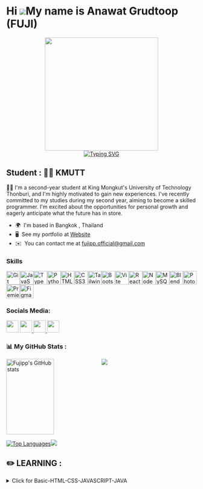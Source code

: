 Hi ![](https://user-images.githubusercontent.com/18350557/176309783-0785949b-9127-417c-8b55-ab5a4333674e.gif)My name is Anawat Grudtoop (FUJI)
==============================================================================================================================================

<div id="header" align="center">
  <img src="https://media.giphy.com/media/zhYSVCirREeIZtONCI/giphy.gif" width="300"/>
</div>
<div id="header" align="center">
<a href="https://git.io/typing-svg"><img src="https://readme-typing-svg.demolab.com?font=Fira+Code&pause=1000&center=true&vCenter=true&random=false&width=435&lines=Frontend+Developer;Software+Engineer;DevOps" alt="Typing SVG" /></a>
</div>

<img src="https://komarev.com/ghpvc/?username=fujipp&style=flat-square&color=blue" alt=""/>

Student : 🧑‍💻 KMUTT
---------------------
🧑‍🎓 I'm a second-year student at King Mongkut's University of Technology Thonburi, and I'm highly motivated to gain new experiences. I've recently committed to my studies during my second year, aiming to become a skilled programmer. I'm excited about the opportunities for personal growth and eagerly anticipate what the future has in store.

* 🌍  I'm based in Bangkok , Thailand
* 🖥️  See my portfolio at [Website](http://www.fujipp.com)
* ✉️  You can contact me at [fujipp.official@gmail.com](mailto:fujipp.official@gmail.com)

### Skills 


<p align="left">
<a href="https://git-scm.com/" target="_blank" rel="noreferrer"><img src="https://raw.githubusercontent.com/danielcranney/readme-generator/main/public/icons/skills/git-colored.svg" width="36" height="36" alt="Git" /></a><a href="https://developer.mozilla.org/en-US/docs/Web/JavaScript" target="_blank" rel="noreferrer"><img src="https://raw.githubusercontent.com/danielcranney/readme-generator/main/public/icons/skills/javascript-colored.svg" width="36" height="36" alt="JavaScript" /></a><a href="https://www.typescriptlang.org/" target="_blank" rel="noreferrer"><img src="https://raw.githubusercontent.com/danielcranney/readme-generator/main/public/icons/skills/typescript-colored.svg" width="36" height="36" alt="TypeScript" /></a><a href="https://www.python.org/" target="_blank" rel="noreferrer"><img src="https://raw.githubusercontent.com/danielcranney/readme-generator/main/public/icons/skills/python-colored.svg" width="36" height="36" alt="Python" /></a><a href="https://developer.mozilla.org/en-US/docs/Glossary/HTML5" target="_blank" rel="noreferrer"><img src="https://raw.githubusercontent.com/danielcranney/readme-generator/main/public/icons/skills/html5-colored.svg" width="36" height="36" alt="HTML5" /></a><a href="https://www.w3.org/TR/CSS/#css" target="_blank" rel="noreferrer"><img src="https://raw.githubusercontent.com/danielcranney/readme-generator/main/public/icons/skills/css3-colored.svg" width="36" height="36" alt="CSS3" /></a><a href="https://tailwindcss.com/" target="_blank" rel="noreferrer"><img src="https://raw.githubusercontent.com/danielcranney/readme-generator/main/public/icons/skills/tailwindcss-colored.svg" width="36" height="36" alt="TailwindCSS" /></a><a href="https://getbootstrap.com/" target="_blank" rel="noreferrer"><img src="https://raw.githubusercontent.com/danielcranney/readme-generator/main/public/icons/skills/bootstrap-colored.svg" width="36" height="36" alt="Bootstrap" /></a><a href="https://vitejs.dev/" target="_blank" rel="noreferrer"><img src="https://raw.githubusercontent.com/danielcranney/readme-generator/main/public/icons/skills/vite-colored.svg" width="36" height="36" alt="Vite" /></a><a href="https://reactjs.org/" target="_blank" rel="noreferrer"><img src="https://raw.githubusercontent.com/danielcranney/readme-generator/main/public/icons/skills/react-colored.svg" width="36" height="36" alt="React" /></a><a href="https://nodejs.org/en/" target="_blank" rel="noreferrer"><img src="https://raw.githubusercontent.com/danielcranney/readme-generator/main/public/icons/skills/nodejs-colored.svg" width="36" height="36" alt="NodeJS" /></a><a href="https://www.mysql.com/" target="_blank" rel="noreferrer"><img src="https://raw.githubusercontent.com/danielcranney/readme-generator/main/public/icons/skills/mysql-colored.svg" width="36" height="36" alt="MySQL" /></a><a href="https://www.blender.org/" target="_blank" rel="noreferrer"><img src="https://raw.githubusercontent.com/danielcranney/readme-generator/main/public/icons/skills/blender-colored.svg" width="36" height="36" alt="Blender" /></a><a href="https://www.adobe.com/uk/products/photoshop.html" target="_blank" rel="noreferrer"><img src="https://raw.githubusercontent.com/danielcranney/readme-generator/main/public/icons/skills/photoshop-colored-dark.svg" width="36" height="36" alt="Photoshop" /></a><a href="https://www.adobe.com/uk/products/premiere.html" target="_blank" rel="noreferrer"><img src="https://raw.githubusercontent.com/danielcranney/readme-generator/main/public/icons/skills/premierepro-colored-dark.svg" width="36" height="36" alt="Premiere Pro" /></a><a href="https://www.figma.com/" target="_blank" rel="noreferrer"><img src="https://raw.githubusercontent.com/danielcranney/readme-generator/main/public/icons/skills/figma-colored.svg" width="36" height="36" alt="Figma" /></a>
</p>


### Socials Media:

<p align="left"> <a href="https://discord.com/users/685530578082463804" target="_blank" rel="noreferrer"><img src="https://raw.githubusercontent.com/danielcranney/readme-generator/main/public/icons/socials/discord.svg" width="32" height="32" /></a> <a href="https://www.facebook.com/fujipp" target="_blank" rel="noreferrer"> <picture> <source media="(prefers-color-scheme: dark)" srcset="https://raw.githubusercontent.com/danielcranney/readme-generator/main/public/icons/socials/facebook-dark.svg" /> <source media="(prefers-color-scheme: light)" srcset="https://raw.githubusercontent.com/danielcranney/readme-generator/main/public/icons/socials/facebook.svg" /> <img src="https://raw.githubusercontent.com/danielcranney/readme-generator/main/public/icons/socials/facebook.svg" width="32" height="32" /> </picture> </a> <a href="https://www.github.com/Fujipp" target="_blank" rel="noreferrer"> <picture> <source media="(prefers-color-scheme: dark)" srcset="https://raw.githubusercontent.com/danielcranney/readme-generator/main/public/icons/socials/github-dark.svg" /> <source media="(prefers-color-scheme: light)" srcset="https://raw.githubusercontent.com/danielcranney/readme-generator/main/public/icons/socials/github.svg" /> <img src="https://raw.githubusercontent.com/danielcranney/readme-generator/main/public/icons/socials/github.svg" width="32" height="32" /> </picture> </a> <a href="http://www.instagram.com/v.vnwxt" target="_blank" rel="noreferrer"><img src="https://raw.githubusercontent.com/danielcranney/readme-generator/main/public/icons/socials/instagram.svg" width="32" height="32" /></a></p>

### 📊 My GitHub Stats :

<div style="display: flex;>
  <a href="http://www.github.com/Fujipp"><img src="https://github-readme-stats.vercel.app/api?username=Fujipp&show_icons=true&hide=&count_private=true&title_color=3382ed&text_color=ffffff&icon_color=3382ed&bg_color=1c1917&hide_border=true&show_icons=true" alt="Fujipp's GitHub stats" style="width: 50%; height: 200px;" /></a><a href="http://www.github.com/Fujipp"><img src="https://github-readme-streak-stats.herokuapp.com/?user=Fujipp&stroke=ffffff&background=1c1917&ring=3382ed&fire=3382ed&currStreakNum=ffffff&currStreakLabel=3382ed&sideNums=ffffff&sideLabels=ffffff&dates=ffffff&hide_border=true" style="mwidth: 60%px; height: auto;" /></a>
</div>

<a href="https://github.com/Fujipp" align="left"><img src="https://github-readme-stats.vercel.app/api/top-langs/?username=Fujipp&langs_count=10&title_color=3382ed&text_color=ffffff&icon_color=3382ed&bg_color=1c1917&hide_border=true&locale=en&custom_title=Top%20%Languages" alt="Top Languages" /></a><a href="https://github.com/Fujipp"><img src="http://github-profile-summary-cards.vercel.app/api/cards/profile-details?username=Fujipp&title_color=3382ed&text_color=ffffff&bg_color=1c1917&theme=transparent" />
  </a>

## :pencil2: LEARNING :

<details>
<summary>Click for Basic-HTML-CSS-JAVASCRIPT-JAVA</summary>
<a href="https://github.com/Fujipp/BASIC-HTML" target="_blank"><img align="center" src="https://github-readme-stats.vercel.app/api/pin/?username=Fujipp&repo=BASIC-HTML&icon_color=3382ed&title_color=3382ed&text_color=ffffff&bg_color=1c1917&theme=gruvbox""></a>
<a href="https://github.com/Fujipp/BASIC-CSS" target="_blank"><img align="center" src="https://github-readme-stats.vercel.app/api/pin/?username=Fujipp&repo=BASIC-CSS&icon_color=3382ed&title_color=3382ed&text_color=ffffff&bg_color=1c1917&theme=gruvbox""></a>
<a href="https://github.com/Fujipp/BASIC-HTML" target="_blank"><img align="center" src="https://github-readme-stats.vercel.app/api/pin/?username=Fujipp&repo=BASIC-HTML&icon_color=3382ed&title_color=3382ed&text_color=ffffff&bg_color=1c1917&theme=gruvbox""></a>
<a href="https://github.com/Fujipp/BASIC-HTML" target="_blank"><img align="center" src="https://github-readme-stats.vercel.app/api/pin/?username=Fujipp&repo=BASIC-HTML&icon_color=3382ed&title_color=3382ed&text_color=ffffff&bg_color=1c1917&theme=gruvbox""></a>
</details>
